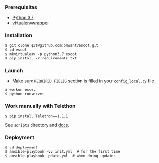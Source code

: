 ### Prerequisites
* [Python 3.7](https://www.python.org/downloads/release/python-370/)
* [virtualenvwrapper](http://virtualenvwrapper.readthedocs.io/en/latest/)

### Installation
```
$ git clone git@github.com:bmwant/escot.git
$ cd escot
$ mkvirtualenv -p python3.7 escot
$ pip install -r requirements.txt
```

### Launch
* Make sure `REQUIRED FIELDS` section is filled in your `config_local.py` file
```
$ workon escot
$ python runserver
``` 

### Work manually with Telethon
```
$ pip install Telethon==1.1.1
```
See `scripts` directory and [docs](https://github.com/LonamiWebs/Telethon).


### Deployment
```
$ cd deployment
$ ansible-playbook -vv init.yml  # for the first time
$ ansible-playbook update.yml  # when doing updates
```

